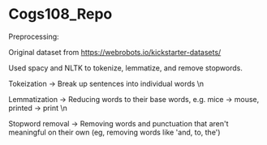 # Cogs108_Repo
 
Preprocessing: 

Original dataset from https://webrobots.io/kickstarter-datasets/  

Used spacy and NLTK to tokenize, lemmatize, and remove stopwords.  

  Tokeization -> Break up sentences into individual words \n  
  
  Lemmatization -> Reducing words to their base words, e.g. mice -> mouse, printed -> print \n  
  
  Stopword removal -> Removing words and punctuation that aren't meaningful on their own (eg, removing words like 'and, to, the')   
